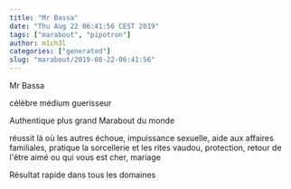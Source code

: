 ```yaml
---
title: "Mr Bassa"
date: "Thu Aug 22 06:41:56 CEST 2019"
tags: ["marabout", "pipotron"]
author: m1ch3l
categories: ["generated"]
slug: "marabout/2019-08-22-06:41:56"
---
```


Mr Bassa

célèbre médium guerisseur

Authentique plus grand Marabout du monde

réussit là où les autres échoue, impuissance sexuelle, aide aux affaires familiales, pratique la sorcellerie et les rites vaudou, protection, retour de l'être aimé ou qui vous est cher, mariage

Résultat rapide dans tous les domaines
